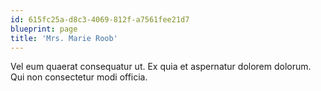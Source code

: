 ```yaml
---
id: 615fc25a-d8c3-4069-812f-a7561fee21d7
blueprint: page
title: 'Mrs. Marie Roob'
---
```

Vel eum quaerat consequatur ut. Ex quia et aspernatur dolorem dolorum. Qui non consectetur modi officia.